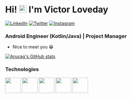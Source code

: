 # Hi! <img src="https://user-images.githubusercontent.com/1303154/88677602-1635ba80-d120-11ea-84d8-d263ba5fc3c0.gif" width="24px" alt="hi"> I'm Victor Loveday 

<p>
<a target="_blank" href="https://www.linkedin.com/in/victor-loveday-4818871a4/">
<img src="https://img.shields.io/badge/-LinkedIn-%233781da" alt="LinkedIn"/></a> 
<a target="_blank" href="https://www.twitter.com/VictorLoveday7">
<img src="https://img.shields.io/badge/-Twitter-%231DA1F2" alt="Twitter" /></a> 
<a target="_blank" href="https://www.instagram.com/victorloveday_">
<img src="https://img.shields.io/badge/-Instagram-%23ff5798" alt="Instagram" /></a>
</p>

### Android Engineer (Kotlin/Java) | Project Manager
  
  * Nice to meet you 😁

[![Anurag's GitHub stats](https://github-readme-stats.vercel.app/api?username=Vicviral&count_private=true&show_icons=true&theme=dark)](https://github.com/anuraghazra/github-readme-stats)

  <h3>Technologies</h3>
<p>
<img height=50 src="https://www.vectorlogo.zone/logos/android/android-ar21.svg">
  
<img height=50 src="https://www.vectorlogo.zone/logos/kotlinlang/kotlinlang-ar21.svg"/>
  
<img height=50 src="https://www.vectorlogo.zone/logos/java/java-ar21.svg"/>
 
<img height="50" src="https://www.vectorlogo.zone/logos/git-scm/git-scm-ar21.svg">
 
<img height=50 src="https://www.vectorlogo.zone/logos/github/github-ar21.svg"/>
 
</p>


